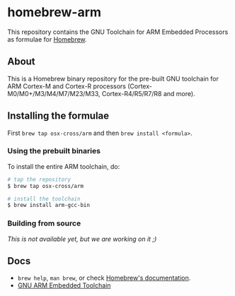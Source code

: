 # homebrew-arm

This repository contains the GNU Toolchain for ARM Embedded Processors as formulae for [Homebrew](https://brew.sh).

## About

This is a Homebrew binary repository for the pre-built GNU toolchain for ARM Cortex-M and Cortex-R processors (Cortex-M0/M0+/M3/M4/M7/M23/M33, Cortex-R4/R5/R7/R8 and more).


## Installing the formulae

First `brew tap osx-cross/arm` and then `brew install <formula>`.

### Using the prebuilt binaries

To install the entire ARM toolchain, do:

```bash
# tap the repository
$ brew tap osx-cross/arm

# install the toolchain
$ brew install arm-gcc-bin
```

### Building from source

*This is not available yet, but we are working on it ;)*


## Docs

- `brew help`, `man brew`, or check [Homebrew's documentation](https://docs.brew.sh).
- [GNU ARM Embedded Toolchain](https://developer.arm.com/open-source/gnu-toolchain/gnu-rm/)
